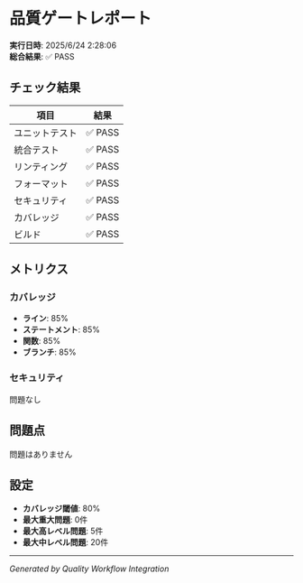 # 品質ゲートレポート

**実行日時**: 2025/6/24 2:28:06  
**総合結果**: ✅ PASS

## チェック結果

| 項目 | 結果 |
|------|------|
| ユニットテスト | ✅ PASS |
| 統合テスト | ✅ PASS |
| リンティング | ✅ PASS |
| フォーマット | ✅ PASS |
| セキュリティ | ✅ PASS |
| カバレッジ | ✅ PASS |
| ビルド | ✅ PASS |

## メトリクス

### カバレッジ

- **ライン**: 85%
- **ステートメント**: 85%
- **関数**: 85%
- **ブランチ**: 85%


### セキュリティ
問題なし

## 問題点

問題はありません

## 設定

- **カバレッジ閾値**: 80%
- **最大重大問題**: 0件
- **最大高レベル問題**: 5件
- **最大中レベル問題**: 20件

---
*Generated by Quality Workflow Integration*
